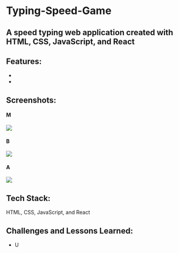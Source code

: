 # Typing-Speed-Game
## A speed typing web application created with HTML, CSS, JavaScript, and React

## Features:
- 
-

## Screenshots:
#### M
![](/screenshots/1.png)

#### B
![](/screenshots/2.png)

#### A
![](/screenshots/3.png)

## Tech Stack:
HTML, CSS, JavaScript, and React

## Challenges and Lessons Learned:
- U
